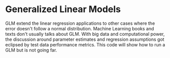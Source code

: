 # Generalized Linear Models
GLM extend the linear regression applications to other cases where the error doesn't follow a normal distribution. 
Machine Learning books and texts don't usually talks about GLM. With big data and computational power,  the discussion around parameter estimates and regression assumptions got eclipsed by test data performance metrics. This code will show how to run a GLM but is not going far.  
